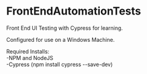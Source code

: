# FrontEndAutomationTests
Front End UI Testing with Cypress for learning.

Configured for use on a Windows Machine.

Required Installs:  
-NPM and NodeJS  
-Cypress (npm install cypress --save-dev)

